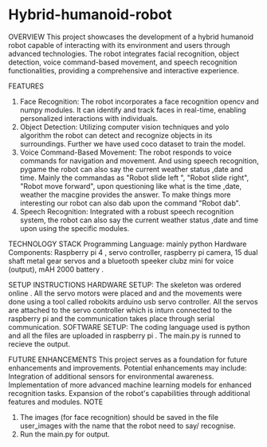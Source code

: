 # Hybrid-humanoid-robot
OVERVIEW
This project showcases the development of a hybrid humanoid robot capable of interacting with its environment and users through advanced technologies. The robot integrates facial recognition, object detection, voice command-based movement, and speech recognition functionalities, providing a comprehensive and interactive experience.

FEATURES
1. Face Recognition:
The robot incorporates a face recognition opencv and numpy modules. It can identify and track faces in real-time, enabling personalized interactions with individuals.
2. Object Detection:
Utilizing computer vision techniques and yolo algorithm the robot can detect and recognize objects in its surroundings. Further we have used coco dataset to train the model.
3. Voice Command-Based Movement:
The robot responds to voice commands for navigation and movement. And using speech recognition, pygame the robot can also say the current weather status ,date and time. Mainly the commandas as "Robot slide left ", "Robot slide right", "Robot move forward", upon questioning like what is the time ,date, weather the macgine provides the answer. To make things more interesting our robot can also dab upon the command "Robot dab".
4. Speech Recognition:
Integrated with a robust speech recognition system, the robot can also say the current weather status ,date and time upon using the specific modules.

TECHNOLOGY STACK 
Programming Language: mainly python 
Hardware Components: Raspberry pi 4 , servo controller, raspberry pi camera, 15 dual shaft metal gear servos and a bluetooth speeker clubz mini for voice (output), mAH 2000 battery .

SETUP INSTRUCTIONS
HARDWARE SETUP: The skeleton was ordered online . All the servo motors were placed and and the movements were done using a tool called robokits arduino usb servo controller. All the servos are attached to the servo controller which is inturn connected to the raspberry pi and the communication takes place through serial communication.
SOFTWARE SETUP: The coding language used is python and all the files are uploaded in raspberry pi . The main.py is runned to recieve the output.

FUTURE ENHANCEMENTS 
This project serves as a foundation for future enhancements and improvements. Potential enhancements may include:
Integration of additional sensors for environmental awareness.
Implementation of more advanced machine learning models for enhanced recognition tasks.
Expansion of the robot's capabilities through additional features and modules.
NOTE
1. The images (for face recognition) should be saved in the file user_images with the name that the robot need to say/ recognise.
2. Run the main.py for output.
